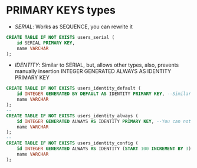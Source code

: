 # PRIMARY KEYS types

- _SERIAL_: Works as SEQUENCE, you can rewrite it

```sql
CREATE TABLE IF NOT EXISTS users_serial (
	id SERIAL PRIMARY KEY,
	name VARCHAR
);
```

- _IDENTITY_: Similar to SERIAL, but, allows other types, also, prevents manually insertion INTEGER GENERATED ALWAYS AS IDENTITY PRIMARY KEY

```sql
CREATE TABLE IF NOT EXISTS users_identity_default (
	id INTEGER GENERATED BY DEFAULT AS IDENTITY PRIMARY KEY, --Similar to Serial, you can insert it manually
	name VARCHAR
);
--
CREATE TABLE IF NOT EXISTS users_identity_always (
	id INTEGER GENERATED ALWAYS AS IDENTITY PRIMARY KEY, --You can not insert it manually
	name VARCHAR
);
--
CREATE TABLE IF NOT EXISTS users_identity_config (
	id INTEGER GENERATED ALWAYS AS IDENTITY (START 100 INCREMENT BY 3) PRIMARY KEY, --You can not insert it manually and sets the star and increments
	name VARCHAR
);

```
